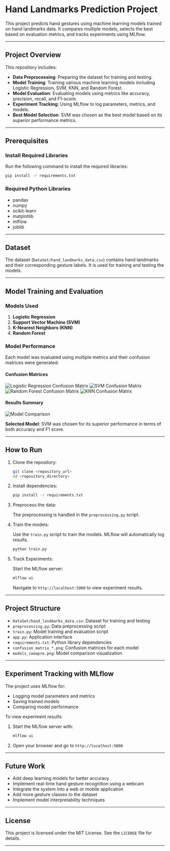 # Hand Landmarks Prediction Project

This project predicts hand gestures using machine learning models trained on hand landmarks data. It compares multiple models, selects the best based on evaluation metrics, and tracks experiments using MLflow.

---

## Project Overview

This repository includes:

* **Data Preprocessing**: Preparing the dataset for training and testing.
* **Model Training**: Training various machine learning models including Logistic Regression, SVM, KNN, and Random Forest.
* **Model Evaluation**: Evaluating models using metrics like accuracy, precision, recall, and F1-score.
* **Experiment Tracking**: Using MLflow to log parameters, metrics, and models.
* **Best Model Selection**: SVM was chosen as the best model based on its superior performance metrics.

---

## Prerequisites

### Install Required Libraries

Run the following command to install the required libraries:

```bash
pip install -r requirements.txt
```

### Required Python Libraries

* pandas
* numpy
* scikit-learn
* matplotlib
* mlflow
* joblib

---

## Dataset

The dataset (`DataSet/hand_landmarks_data.csv`) contains hand landmarks and their corresponding gesture labels. It is used for training and testing the models.

---

## Model Training and Evaluation

### Models Used

1. **Logistic Regression**
2. **Support Vector Machine (SVM)**
3. **K-Nearest Neighbors (KNN)**
4. **Random Forest**

### Model Performance

Each model was evaluated using multiple metrics and their confusion matrices were generated:


#### Confusion Matrices

![Logistic Regression Confusion Matrix](confusion_matrix_LR.png)
![SVM Confusion Matrix](confusion_matrix_SVM.png)
![Random Forest Confusion Matrix](confusion_matrix_RF.png)
![KNN Confusion Matrix](confusion_matrix_KNN.png)

#### Results Summary

![Model Comparison](models_comapre.png)

**Selected Model**: SVM was chosen for its superior performance in terms of both accuracy and F1 score.

---

## How to Run

1. Clone the repository:

   ```bash
   git clone <repository_url>
   cd <repository_directory>
   ```

2. Install dependencies:

   ```bash
   pip install -r requirements.txt
   ```

3. Preprocess the data:

   The preprocessing is handled in the `preprocessing.py` script.

4. Train the models:

   Use the `train.py` script to train the models. MLflow will automatically log results.

   ```bash
   python train.py
   ```

5. Track Experiments:

   Start the MLflow server:

   ```bash
   mlflow ui
   ```

   Navigate to `http://localhost:5000` to view experiment results.

---

## Project Structure

* `DataSet/hand_landmarks_data.csv`: Dataset for training and testing
* `preprocessing.py`: Data preprocessing script
* `train.py`: Model training and evaluation script
* `app.py`: Application interface
* `requirements.txt`: Python library dependencies
* `confusion_matrix_*.png`: Confusion matrices for each model
* `models_comapre.png`: Model comparison visualization

---

## Experiment Tracking with MLflow

The project uses MLflow for:

* Logging model parameters and metrics
* Saving trained models
* Comparing model performance

To view experiment results:

1. Start the MLflow server with:

   ```bash
   mlflow ui
   ```

2. Open your browser and go to `http://localhost:5000`

---

## Future Work

* Add deep learning models for better accuracy
* Implement real-time hand gesture recognition using a webcam
* Integrate the system into a web or mobile application
* Add more gesture classes to the dataset
* Implement model interpretability techniques

---

## License

This project is licensed under the MIT License. See the `LICENSE` file for details.

---

